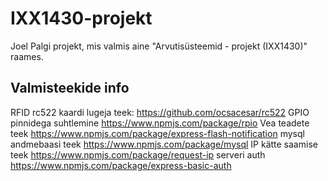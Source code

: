 # IXX1430-projekt
Joel Palgi projekt, mis valmis aine "Arvutisüsteemid - projekt (IXX1430)" raames. 

## Valmisteekide info
RFID rc522 kaardi lugeja teek: https://github.com/ocsacesar/rc522
GPIO pinnidega suhtlemine https://www.npmjs.com/package/rpio
Vea teadete teek https://www.npmjs.com/package/express-flash-notification
mysql andmebaasi teek https://www.npmjs.com/package/mysql
IP kätte saamise teek https://www.npmjs.com/package/request-ip
serveri auth https://www.npmjs.com/package/express-basic-auth
